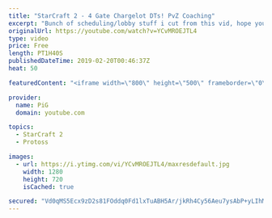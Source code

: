 ```yaml
---
title: "StarCraft 2 - 4 Gate Chargelot DTs! PvZ Coaching"
excerpt: "Bunch of scheduling/lobby stuff i cut from this vid, hope you like the end though! :) Here is the reddit post from the start of the coaching if you are curious: https://www.reddit.com/r/allthingsprotoss/comments/a7dlpo/build_of_the_week_pvz_traps_4gate_chargelotdt/  -- Watch live at https://www.twitch.tv/x5_pig"
originalUrl: https://youtube.com/watch?v=YCvMROEJTL4
type: video
price: Free
length: PT1H40S
publishedDateTime: 2019-02-20T00:46:37Z
heat: 50

featuredContent: "<iframe width=\"800\" height=\"500\" frameborder=\"0\" src=\"https://www.youtube.com/embed/YCvMROEJTL4\" allow=\"accelerometer; autoplay; encrypted-media; gyroscope; picture-in-picture\" allowfullscreen></iframe>"

provider:
  name: PiG
  domain: youtube.com

topics:
  - StarCraft 2
  - Protoss

images:
  - url: https://i.ytimg.com/vi/YCvMROEJTL4/maxresdefault.jpg
    width: 1280
    height: 720
    isCached: true

secured: "Vd0qMS5Ecx9zD2s81FOddq0Fd1lxTuABH5Ar/jkRh4Cy56Aeu7ysAbP+yLIhMI2Mgijl9xmsLBVXdT0zw8n2x9TuGI94tG0cZO+OMLRAtWZydrZA5QqLOz3DNkZbxrpRWgjlASrJy7xrJ2kXQ94UvCUv3Zo3ONMCWb0yE0y11Tg6krts0Xs4AwpAIg3H8ISkjMOs/BYrR1/3lNC2EBfWZtBQDBnZNI5L2CKfmpZfZsApwmgyR0TQlzZiloDzXELzOrTeczBO1H64Iz+tkcnRX7XWCiKKFQKtXFX2A8kjsfw+nUoDI3tGjdQxQCpeKmQ0WI0g4o9xU328uy3PNkK8ZTiCnNYDCS95EBsWYPBszHNjCfICQwpQ2zWhOXRvj3DPBlmrXKEGmn6Fduia+9hsRLWeTKKNNtJz8gGe3npeY8Y=;UGJ4sLbsABIZBea2zIgDpA=="
---
```


